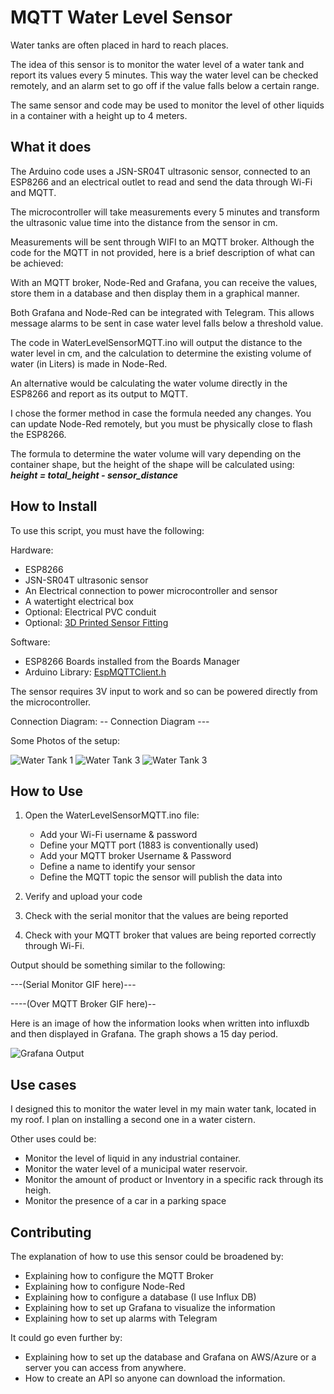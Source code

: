# MQTT Water Level Sensor

Water tanks are often placed in hard to reach places.

The idea of this sensor is to monitor the water level of a water tank and report its values every 5 minutes. This way the water level can be checked remotely, and an alarm set to go off if the value falls below a certain range.

The same sensor and code may be used to monitor the level of other liquids in a container with a height up to 4 meters.

## What it does

The Arduino code uses a JSN-SR04T ultrasonic sensor, connected to an ESP8266 and an electrical outlet to read and send the data through Wi-Fi and MQTT.

The microcontroller will take measurements every 5 minutes and transform the ultrasonic value time into the distance from the sensor in cm.  

Measurements will be sent through WIFI to an MQTT broker. Although the code for the MQTT in not provided, here is a brief description of what can be achieved:

With an MQTT broker, Node-Red and Grafana, you can receive the values, store them in a database and then display them in a graphical manner.

Both Grafana and Node-Red can be integrated with Telegram. This allows message alarms to be sent in case water level falls below a threshold value.

The code in WaterLevelSensorMQTT.ino will output the distance to the water level in cm, and the calculation to determine the existing volume of water (in Liters) is made in Node-Red.

An alternative would be calculating the water volume directly in the ESP8266 and report as its output to MQTT.

I chose the former method in case the formula needed any changes. You can update Node-Red remotely, but you must be physically close to flash the ESP8266.

The formula to determine the water volume will vary depending on the container shape, but the height of the shape will be calculated using:  
***height = total_height - sensor_distance***

## How to Install

To use this script, you must have the following:

Hardware:

- ESP8266
- JSN-SR04T ultrasonic sensor
- An Electrical connection to power microcontroller and sensor
- A watertight electrical box
- Optional: Electrical PVC conduit
- Optional: [3D Printed Sensor Fitting](https://www.prusaprinters.org/prints/67422-jsn-sr04t-water-level-sensor-case)

Software:

- ESP8266 Boards installed from the Boards Manager
- Arduino Library: [EspMQTTClient.h](https://www.arduino.cc/reference/en/libraries/espmqttclient/)

The sensor requires 3V input to work and so can be powered directly from the microcontroller.

Connection Diagram:
-- Connection Diagram ---

Some Photos of the setup:

![Water Tank 1](https://bite-size.mx/WaterTank1.png)
![Water Tank 3](https://bite-size.mx/WaterTank2.png)
![Water Tank 3](https://bite-size.mx/WaterTank3.png)

## How to Use

1. Open the WaterLevelSensorMQTT.ino file:
    - Add your Wi-Fi username & password
    - Define your MQTT port (1883 is conventionally used)
    - Add your MQTT broker Username & Password
    - Define a name to identify your sensor
    - Define the MQTT topic the sensor will publish the data into

2. Verify and upload your code

3. Check with the serial monitor that the values are being reported

4. Check with your MQTT broker that values are being reported correctly through Wi-Fi.

Output should be something similar to the following:

---(Serial Monitor GIF here)---

----(Over MQTT Broker GIF here)--

Here is an image of how the information looks when written into influxdb and then displayed in Grafana. The graph shows a 15 day period. 

![Grafana Output](http://bite-size.mx/GrafanaWaterLevelSensor.png)

## Use cases

I designed this to monitor the water level in my main water tank, located in my roof. I plan on installing a second one in a water cistern.

Other uses could be:

- Monitor the level of liquid in any industrial container.
- Monitor the water level of a municipal water reservoir.
- Monitor the amount of product or Inventory in a specific rack through its heigh.
- Monitor the presence of a car in a parking space

## Contributing

The explanation of how to use this sensor could be broadened by:  

- Explaining how to configure the MQTT Broker
- Explaining how to configure Node-Red
- Explaining how to configure a database (I use Influx DB)
- Explaining how to set up Grafana to visualize the information
- Explaining how to set up alarms with Telegram

It could go even further by:

- Explaining how to set up the database and Grafana on AWS/Azure or a server you can access from anywhere.
- How to create an API so anyone can download the information.
